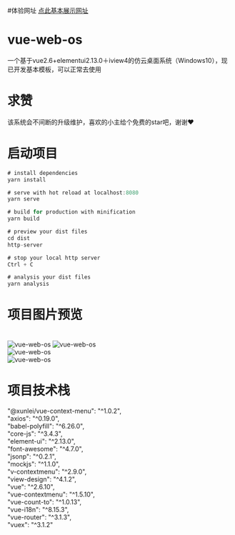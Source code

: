 #体验网址
[点此基本展示网址](http://49.233.186.140/#/signin)

# vue-web-os
一个基于vue2.6+elementui2.13.0＋iview4的仿云桌面系统（Windows10），现已开发基本模板，可以正常去使用

# 求赞
该系统会不间断的升级维护，喜欢的小主给个免费的star吧，谢谢❤

# 启动项目
```Java
# install dependencies
yarn install

# serve with hot reload at localhost:8080
yarn serve

# build for production with minification
yarn build

# preview your dist files
cd dist
http-server

# stop your local http server
Ctrl + C

# analysis your dist files
yarn analysis
```

# 项目图片预览
# 
![vue-web-os](https://s1.ax1x.com/2020/09/08/wQ5IsS.jpg "vue-web-os") 
![vue-web-os](https://s2.ax1x.com/2020/02/19/3A5L01.png "vue-web-os")  
![vue-web-os](https://s2.ax1x.com/2020/02/19/3A5OTx.png "vue-web-os")  
![vue-web-os](https://s2.ax1x.com/2020/02/19/3A5HX9.png "vue-web-os")  


# 项目技术栈
"@xunlei/vue-context-menu": "^1.0.2",<br>
    "axios": "^0.19.0",<br>
    "babel-polyfill": "^6.26.0",<br>
    "core-js": "^3.4.3",<br>
    "element-ui": "^2.13.0",<br>
    "font-awesome": "^4.7.0",<br>
    "jsonp": "^0.2.1",<br>
    "mockjs": "^1.1.0",<br>
    "v-contextmenu": "^2.9.0",<br>
    "view-design": "^4.1.2",<br>
    "vue": "^2.6.10",<br>
    "vue-contextmenu": "^1.5.10",<br>
    "vue-count-to": "^1.0.13",<br>
    "vue-i18n": "^8.15.3",<br>
    "vue-router": "^3.1.3",<br>
    "vuex": "^3.1.2"<br>
	
